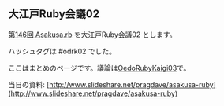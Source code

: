 ## 大江戸Ruby会議02

[第146回 Asakusa.rb](hack146.html) を大江戸Ruby会議02 とします。

ハッシュタグは #odrk02 でした。

ここはまとめのページです。議論は[OedoRubyKaigi03](OedoRubyKaigi03.html)で。

当日の資料: [http://www.slideshare.net/pragdave/asakusa-ruby](http://www.slideshare.net/pragdave/asakusa-ruby)

